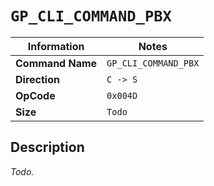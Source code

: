 # `GP_CLI_COMMAND_PBX`

| Information               | Notes |
|---                        |---    |
| **Command Name**          | `GP_CLI_COMMAND_PBX` |
| **Direction**             | `C -> S` |
| **OpCode**                | `0x004D` |
| **Size**                  | `Todo` |

## Description

_Todo._